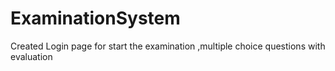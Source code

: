 # ExaminationSystem
Created Login page for start the examination ,multiple choice questions with evaluation
